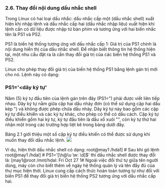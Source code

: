 ### 2.6. Thay đổi nội dung dấu nhắc shell

Trong Linux có hai loại dấu nhắc: dấu nhắc cấp một (dấu nhắc shell) xuất hiện khi nhập lệnh và dấu nhắc cấp hai (dấu nhắc nhập liệu) xuất hiện khi lệnh cần có dữ liệu được nhập từ bàn phím và tương ứng với hai biến nhắc tên là PS1 và PS2.

  PS1 là biến hệ thống tương ứng với dấu nhắc cấp 1: Giá trị của PS1 chính là nội dung hiển thị của dấu nhắc shell. Để nhận biết thông tin hệ thống hiện tại, một nhu cầu đặt ra là cần thay đổi giá trị của các biến hệ thống PS1 và PS2.

Linux cho phép thay đổi giá trị của biến hệ thống PS1 bằng lệnh gán trị mới cho nó. Lệnh này có dạng:
### PS1='<dãy ký tự'
Năm (5) ký tự đầu tiên của lệnh gán trên đây (PS1=") phải được viết liên tiếp nhau. Dãy ký tự nằm giữa cặp hai dấu nhảy đơn (có thể sử dụng cặp hai dấu kép ") và không được phép chứa dấu nháy. Dãy ký tự này bao gồm các cặp ký tự điều khiển và các ký tự khác, cho phép có thể có dấu cách. Cặp ký tự điều khiển gồm hai ký tự, ký tự đầu tiên là dấu xổ xuôi "", còn ký tự thứ hai nhận một trong các trường hợp liệt kê trong bàng dưới đây. 

Bảng 2.1 giới thiệu một số cặp ký tự điều khiển có thể được sử dụng khi muốn thay đổi dấu nhắc lệnh.
![](https://img001.prntscr.com/file/img001/B-Ead_QvTLKLOHlIIA1gdQ.png)


Ví dụ, hiện thời dấu nhắc shell có dạng:
root@may1 /hda1] #
Sau khi gõ lệnh
root@may1 /hdal] # PS1='[\h@\u \w: \d]\$'
thi dấu nhắc shell được thay đổi là:
[may1@root /mnt/hdal: Fri Oct 27 1#
Ngoài việc đổi thứ tự giữa tên người dùng, máy còn cho biết thêm về ngày hệ thống quản lý và tên đầy đủ của thư mục hiện thời.
Linux cung cấp cách thức hoàn toàn tương tự như đối với biến PS1 để thay đổi giá trị biến hệ thống PS2 tương ứng với dấu nhắc cấp hai.
